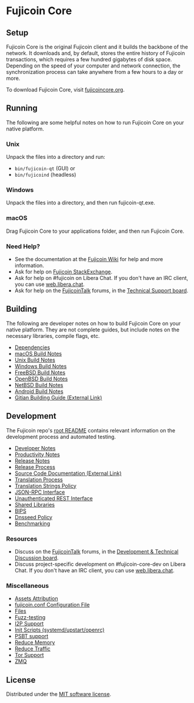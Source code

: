 Fujicoin Core
=============

Setup
---------------------
Fujicoin Core is the original Fujicoin client and it builds the backbone of the network. It downloads and, by default, stores the entire history of Fujicoin transactions, which requires a few hundred gigabytes of disk space. Depending on the speed of your computer and network connection, the synchronization process can take anywhere from a few hours to a day or more.

To download Fujicoin Core, visit [fujicoincore.org](https://fujicoincore.org/en/download/).

Running
---------------------
The following are some helpful notes on how to run Fujicoin Core on your native platform.

### Unix

Unpack the files into a directory and run:

- `bin/fujicoin-qt` (GUI) or
- `bin/fujicoind` (headless)

### Windows

Unpack the files into a directory, and then run fujicoin-qt.exe.

### macOS

Drag Fujicoin Core to your applications folder, and then run Fujicoin Core.

### Need Help?

* See the documentation at the [Fujicoin Wiki](https://en.fujicoin.it/wiki/Main_Page)
for help and more information.
* Ask for help on [Fujicoin StackExchange](https://fujicoin.stackexchange.com).
* Ask for help on #fujicoin on Libera Chat. If you don't have an IRC client, you can use [web.libera.chat](https://web.libera.chat/#fujicoin).
* Ask for help on the [FujicoinTalk](https://fujicointalk.org/) forums, in the [Technical Support board](https://fujicointalk.org/index.php?board=4.0).

Building
---------------------
The following are developer notes on how to build Fujicoin Core on your native platform. They are not complete guides, but include notes on the necessary libraries, compile flags, etc.

- [Dependencies](dependencies.md)
- [macOS Build Notes](build-osx.md)
- [Unix Build Notes](build-unix.md)
- [Windows Build Notes](build-windows.md)
- [FreeBSD Build Notes](build-freebsd.md)
- [OpenBSD Build Notes](build-openbsd.md)
- [NetBSD Build Notes](build-netbsd.md)
- [Android Build Notes](build-android.md)
- [Gitian Building Guide (External Link)](https://github.com/fujicoin-core/docs/blob/master/gitian-building.md)

Development
---------------------
The Fujicoin repo's [root README](/README.md) contains relevant information on the development process and automated testing.

- [Developer Notes](developer-notes.md)
- [Productivity Notes](productivity.md)
- [Release Notes](release-notes.md)
- [Release Process](release-process.md)
- [Source Code Documentation (External Link)](https://doxygen.fujicoincore.org/)
- [Translation Process](translation_process.md)
- [Translation Strings Policy](translation_strings_policy.md)
- [JSON-RPC Interface](JSON-RPC-interface.md)
- [Unauthenticated REST Interface](REST-interface.md)
- [Shared Libraries](shared-libraries.md)
- [BIPS](bips.md)
- [Dnsseed Policy](dnsseed-policy.md)
- [Benchmarking](benchmarking.md)

### Resources
* Discuss on the [FujicoinTalk](https://fujicointalk.org/) forums, in the [Development & Technical Discussion board](https://fujicointalk.org/index.php?board=6.0).
* Discuss project-specific development on #fujicoin-core-dev on Libera Chat. If you don't have an IRC client, you can use [web.libera.chat](https://web.libera.chat/#fujicoin-core-dev).

### Miscellaneous
- [Assets Attribution](assets-attribution.md)
- [fujicoin.conf Configuration File](fujicoin-conf.md)
- [Files](files.md)
- [Fuzz-testing](fuzzing.md)
- [I2P Support](i2p.md)
- [Init Scripts (systemd/upstart/openrc)](init.md)
- [PSBT support](psbt.md)
- [Reduce Memory](reduce-memory.md)
- [Reduce Traffic](reduce-traffic.md)
- [Tor Support](tor.md)
- [ZMQ](zmq.md)

License
---------------------
Distributed under the [MIT software license](/COPYING).
